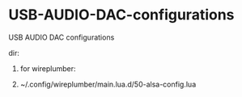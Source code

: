# USB-AUDIO-DAC-configurations

USB AUDIO DAC configurations

dir:

1. for wireplumber:

2. ~/.config/wireplumber/main.lua.d/50-alsa-config.lua
